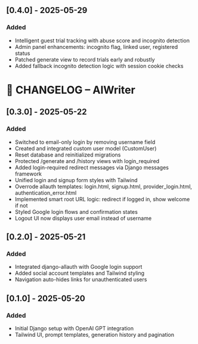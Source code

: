 ## [0.4.0] - 2025-05-29
### Added
- Intelligent guest trial tracking with abuse score and incognito detection
- Admin panel enhancements: incognito flag, linked user, registered status
- Patched generate view to record trials early and robustly
- Added fallback incognito detection logic with session cookie checks

# 📜 CHANGELOG – AIWriter

## [0.3.0] - 2025-05-22
### Added
- Switched to email-only login by removing username field
- Created and integrated custom user model (CustomUser)
- Reset database and reinitialized migrations
- Protected /generate and /history views with login_required
- Added login-required redirect messages via Django messages framework
- Unified login and signup form styles with Tailwind
- Overrode allauth templates: login.html, signup.html, provider_login.html, authentication_error.html
- Implemented smart root URL logic: redirect if logged in, show welcome if not
- Styled Google login flows and confirmation states
- Logout UI now displays user email instead of username

## [0.2.0] - 2025-05-21
### Added
- Integrated django-allauth with Google login support
- Added social account templates and Tailwind styling
- Navigation auto-hides links for unauthenticated users

## [0.1.0] - 2025-05-20
### Added
- Initial Django setup with OpenAI GPT integration
- Tailwind UI, prompt templates, generation history and pagination
